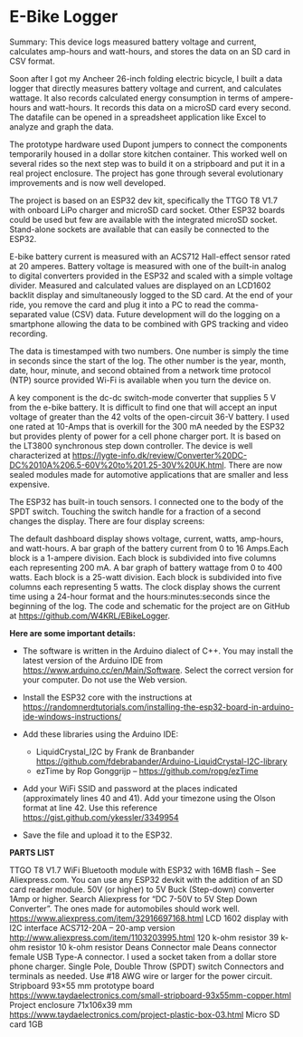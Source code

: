 # E-Bike Logger
Summary: This device logs measured battery voltage and current, calculates amp-hours and watt-hours, and stores the data on an SD card in CSV format.

Soon after I got my Ancheer 26-inch folding electric bicycle, I built a data logger that directly measures battery voltage and current, and calculates wattage. It also records calculated energy consumption in terms of ampere-hours and watt-hours. It records this data on a microSD card every second. The datafile can be opened in a spreadsheet application like Excel to analyze and graph the data.

The prototype hardware used Dupont jumpers to connect the components temporarily housed in a dollar store kitchen container. This worked well on several rides so the next step was to build it on a stripboard and put it in a real project enclosure. The project has gone through several evolutionary improvements and is now well developed.

The project is based on an ESP32 dev kit, specifically the TTGO T8 V1.7 with onboard LiPo charger and microSD card socket. Other ESP32 boards could be used but few are available with the integrated microSD socket. Stand-alone sockets are available that can easily be connected to the ESP32.

E-bike battery current is measured with an ACS712 Hall-effect sensor rated at 20 amperes. Battery voltage is measured with one of the built-in analog to digital converters provided in the ESP32 and scaled with a simple voltage divider. Measured and calculated values are displayed on an LCD1602 backlit display and simultaneously logged to the SD card. At the end of your ride, you remove the card and plug it into a PC to read the comma-separated value (CSV) data. Future development will do the logging on a smartphone allowing the data to be combined with GPS tracking and video recording.

The data is timestamped with two numbers. One number is simply the time in seconds since the start of the log. The other number is the year, month, date, hour, minute, and second obtained from a network time protocol (NTP) source provided Wi-Fi is available when you turn the device on.

A key component is the dc-dc switch-mode converter that supplies 5 V from the e-bike battery. It is difficult to find one that will accept an input voltage of greater than the 42 volts of the open-circuit 36-V battery. I used one rated at 10-Amps that is overkill for the 300 mA needed by the ESP32 but provides plenty of power for a cell phone charger port. It is based on the LT3800 synchronous step down controller. The device is well characterized at https://lygte-info.dk/review/Converter%20DC-DC%2010A%206.5-60V%20to%201.25-30V%20UK.html. There are now sealed modules made for automotive applications that are smaller and less expensive.

The ESP32 has built-in touch sensors. I connected one to the body of the SPDT switch. Touching the switch handle for a fraction of a second changes the display. There are four display screens:

The default dashboard display shows voltage, current, watts, amp-hours, and watt-hours.
A bar graph of the battery current from 0 to 16 Amps.Each block is a 1-ampere division. Each block is subdivided into five columns each representing 200 mA.
A bar graph of battery wattage from 0 to 400 watts. Each block is a 25-watt division. Each block is subdivided into five columns each representing 5 watts.
The clock display shows the current time using a 24-hour format and the hours:minutes:seconds since the beginning of the log.
The code and schematic for the project are on GitHub at https://github.com/W4KRL/EBikeLogger.

**Here are some important details:**

* The software is written in the Arduino dialect of C++. You may install the latest version of the Arduino IDE from https://www.arduino.cc/en/Main/Software. Select the correct version for your computer. Do not use the Web version.

* Install the ESP32 core with the instructions at https://randomnerdtutorials.com/installing-the-esp32-board-in-arduino-ide-windows-instructions/

* Add these libraries using the Arduino IDE:

  * LiquidCrystal_I2C by Frank de Branbander https://github.com/fdebrabander/Arduino-LiquidCrystal-I2C-library
  * ezTime by Rop Gonggrijp – https://github.com/ropg/ezTime
  
* Add your WiFi SSID and password at the places indicated (approximately lines 40 and 41). Add your timezone using the Olson format at line 42. Use this reference https://gist.github.com/ykessler/3349954

* Save the file and upload it to the ESP32.

**PARTS LIST**

TTGO T8 V1.7 WiFi Bluetooth module with ESP32 with 16MB flash – See Aliexpress.com. You can use any ESP32 devkit with the addition of an SD card reader module.
50V (or higher) to 5V Buck (Step-down) converter 1Amp or higher. Search Aliexpress for “DC 7-50V to 5V Step Down Converter”. The ones made for automobiles should work well. https://www.aliexpress.com/item/32916697168.html
LCD 1602 display with I2C interface
ACS712-20A – 20-amp version http://www.aliexpress.com/item/1103203995.html
120 k-ohm resistor
39 k-ohm resistor
10 k-ohm resistor
Deans Connector male
Deans connector female
USB Type-A connector. I used a socket taken from a dollar store phone charger.
Single Pole, Double Throw (SPDT) switch
Connectors and terminals as needed. Use #18 AWG wire or larger for the power circuit.
Stripboard 93×55 mm prototype board https://www.taydaelectronics.com/small-stripboard-93x55mm-copper.html
Project enclosure 71x106x39 mm https://www.taydaelectronics.com/project-plastic-box-03.html
Micro SD card 1GB
